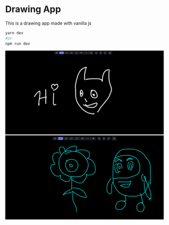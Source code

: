 # Drawing App

This is a drawing app made with vanilla js

```bash
yarn dev 
#or
npm run dev
```

![Preview Image](assets/preview_new.png)
![Preview Image](assets/preview_2.png)

